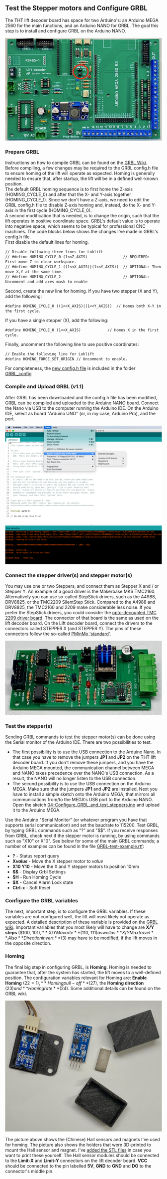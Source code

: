 ## Test the Stepper motors and Configure GRBL

The THT lift decoder board has space for two Arduino's: an Arduino MEGA 2560 for the main functions, and an Arduino NANO for GRBL.
The goal this step is to install and configure GRBL on the Arduino NANO.
<center><img src="Figures/THT-board.jpeg" ></center>

### Prepare GRBL ###
Instructions on how to compile GRBL can be found on the [GRBL Wiki](https://github.com/gnea/grbl/wiki/Compiling-Grbl).<BR>
Before compiling, a few changes may be required to the GRBL config.h file to ensure homing of the lift will operate as expected. Homing is generally needed to ensure that, after startup, the lift will be in a defined well-known position.<BR>
The default GRBL homing sequence is to first home the Z-axis (HOMING_CYCLE_0) and after that the X- and Y-axis together (HOMING_CYCLE_1). Since we don't have a Z-axis, we need to edit the GRBL config.h file to disable Z-axis homing and, instead, do the X- and Y-axis in the first cycle  (HOMING_CYCLE_0).<BR>
A second modification that is needed, is to change the origin, such that the lift operates in positive coordinate space. GRBL's default value is to operate into negative space, which seems to be typical for professional CNC machines. The code blocks below shows the changes I've made in GRBL's config.h file.<BR>
First disable the default lines for homing.

    // Disable following three lines for Loklift
    // #define HOMING_CYCLE_0 (1<<Z_AXIS)                // REQUIRED: First move Z to clear workspace.
    // #define HOMING_CYCLE_1 ((1<<X_AXIS)|(1<<Y_AXIS))  // OPTIONAL: Then move X,Y at the same time.
    // #define HOMING_CYCLE_2                            // OPTIONAL: Uncomment and add axes mask to enable

Second, create the new line for homing. If you have two stepper (X and Y), add the following:

    #define HOMING_CYCLE_0 ((1<<X_AXIS)|(1<<Y_AXIS))  // Homes both X-Y in the first cycle.

If you have a single stepper (X), add the following:

    #define HOMING_CYCLE_0 (1<<X_AXIS)            // Homes X in the first cycle.

Finally, uncomment the following line to use positive coordinates:

    // Enable the following line for Loklift
    #define HOMING_FORCE_SET_ORIGIN // Uncomment to enable.


For completeness, the [new config.h file](GRBL_config/config.h) is included in the folder [GRBL_config](GRBL_config)

### Compile and Upload GRBL (v1.1) ###
After GRBL has been downloaded and the config.h file has been modified, GRBL can be compiled and uploaded to the Arduino NANO board. Connect the Nano via USB to the computer running the Arduino IDE. On the Arduino IDE, select as board "Arduino UNO" (or, in my case, Arduino Pro), and the port.
 <center><img src="Figures/Compile.png" ></center>



### Connect the stepper driver(s) and stepper motor(s) ###
You may use one or two Steppers, and connect them as Stepper X and / or Stepper Y.
An example of a good driver is the Makerbase MKS TMC2160. Alternatively you can use so-called StepStick drivers, such as the A4988, DRV8825, or the TMC2209 SilentStep Stick. Compared to the A4988 and DRV8825, the TMC2160 and 2209 make considerable less noise. If you prefer the StepStick drivers, you could consider the [opto-decoupled TMC 2209 driver board](https://oshwlab.com/aikopras/tmc2209-driver-board). The connector of that board is the same as used on the lift decoder board. On the Lift decoder board, connect the drivers to the connectors called STEPPER X (and STEPPER Y). The pins of these connectors follow the so-called [PMinMo 'standard'](http://www.massmind.org/techref/io/PMinMO.htm).
<center><img src="Figures/TMC2209_board.jpeg" ></center>


### Test the stepper(s) ###
Sending GRBL commands to test the stepper motor(s) can be done using the Serial monitor of the Arduino IDE. There are two possibilities to test.
  - The first possibility is to use the USB connection to the Arduino Nano. In that case you have to remove the jumpers **JP1** and **JP2** on the THT lift decoder board. If you don't remove these jumpers, and you have the Arduino MEGA mounted, the communication channel between MEGA and NANO takes precedence over the NANO's USB connection. As a result, the NANO will no longer listen to the USB connection.
  - The second possibility is to use the USB connection on the Arduino MEGA. Make sure that the jumpers **JP1** and **JP2** are installed. Next you have to install a simple sketch onto the Arduino MEGA, that mirrors all communications from/to the MEGA's USB port to the Arduino NANO. Open the sketch [04-Configure_GRBL_and_test_steppers.ino](../../../Tests/04-Configure_GRBL_and_test_steppers/04-Configure_GRBL_and_test_steppers.ino) and upload it to the Arduino MEGA.

Use the Arduino "Serial Monitor" (or whatever program you have that supports serial communication) and set the baudrate to 115200. Test GRBL, by typing GRBL commands such as "?" and "$$". If you receive responses from GRBL, check next if the stepper motor is running, by using commands such as "X10" or X"0". See below for some of the main GRBL commands; a number of examples can be found in the file [GRBL-test-example.rtf](GRBL-test-example/GRBL-test-example.rtf):
- **?** - Status report query
- **X*value*** - Move the X stepper motor to *value*
- **X10 Y10** - Move the X and Y stepper motors to position 10mm
- **$$** - Display Grbl Settings
- **$H** - Run Homing Cycle
- **$X** - Cancel Alarm Lock state
- **Ctrl-x** - Soft Reset


### Configure the GRBL variables ###
The next, important step, is to configure the GRBL variables. If these variables are not configured well, the lift will most likely not operate as expected. A detailed description of these variable is provided on the [GRBL wiki](https://github.com/gnea/grbl/wiki/Grbl-v1.1-Configuration). Important variables that you most likely will have to change are **X/Y steps** ($100, $101), **X/Y Max rate** ($110, $111) as well as **X/Y Max travel**. Also **Direction invert** ($3) may have to be modified, if the lift moves in the opposite direction.


### Homing ###
The final big step in configuring GRBL, is **Homing**. Homing is needed to guarantee that, after the system has started, the lift moves to a well-defined position. The configuration variables relevant for Homing are: **Enable Homing** ($22=1), **Homing pull-off** ($27), the **Homing direction** ($23) and **Homing rate** ($24). Some additional details can be found on the GRBL wiki.
<center><img src="Figures/HallSensorComponents.jpeg"></center>

The picture above shows the (Chinese) Hall sensors and magnets I've used for homing. The picture also shows the holders that were 3D-printed to mount the Hall sensor and magnet. I've  [added the STL files](3D_Hall-sensor/) in case you want to print these yourself. The Hall sensor modules should be connected to the **Limit-X** and **Limit-Y** connectors on the lift decoder board. **VCC** should be connected to the pin labelled **5V**, **GND** to **GND** and **DO** to the connector's middle pin.
